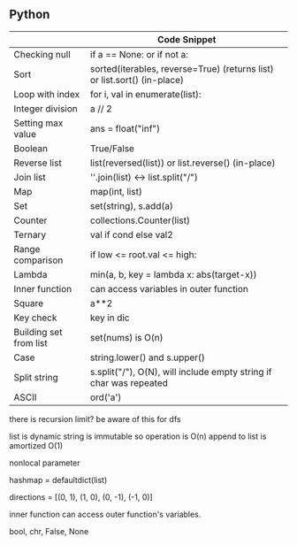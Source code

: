 ## Python

||Code Snippet|
|-|-|
|Checking null|if a == None: or if not a:|
|Sort|sorted(iterables, reverse=True) (returns list) or list.sort() (in-place)|
|Loop with index|for i, val in enumerate(list):
|Integer division| a // 2|
|Setting max value| ans = float("inf")|
|Boolean|True/False|
|Reverse list|list(reversed(list)) or list.reverse() (in-place)|
|Join list|''.join(list) <-> list.split("/")|
|Map|map(int, list)|
|Set|set(string), s.add(a)|
|Counter|collections.Counter(list)|
|Ternary|val if cond else val2|
|Range comparison|if low <= root.val <= high:|
|Lambda|min(a, b, key = lambda x: abs(target-x))|
|Inner function|can access variables in outer function|
|Square|a**2|
|Key check| key in dic|
|Building set from list| set(nums) is O(n)|
|Case|string.lower() and s.upper()|
|Split string|s.split("/"), O(N), will include empty string if char was repeated|
|ASCII|ord('a')|
there is recursion limit? be aware of this for dfs

list is dynamic
string is immutable so operation is O(n)
append to list is amortized O(1)

nonlocal parameter

hashmap = defaultdict(list)

directions = [(0, 1), (1, 0), (0, -1), (-1, 0)]

inner function can access outer function's variables.

bool, chr, False, None